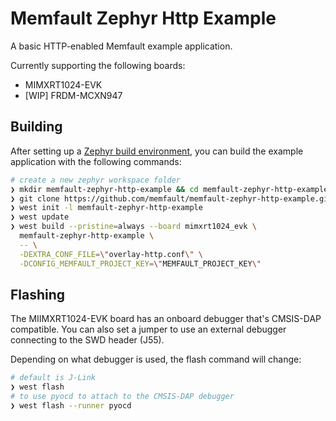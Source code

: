 # Memfault Zephyr Http Example

A basic HTTP-enabled Memfault example application.

Currently supporting the following boards:

- MIMXRT1024-EVK
- [WIP] FRDM-MCXN947

## Building

After setting up a [Zephyr build environment](https://docs.zephyrproject.org/latest/getting_started/index.html), you can build the example application with the following commands:

```bash
# create a new zephyr workspace folder
❯ mkdir memfault-zephyr-http-example && cd memfault-zephyr-http-example
❯ git clone https://github.com/memfault/memfault-zephyr-http-example.git
❯ west init -l memfault-zephyr-http-example
❯ west update
❯ west build --pristine=always --board mimxrt1024_evk \
  memfault-zephyr-http-example \
  -- \
  -DEXTRA_CONF_FILE=\"overlay-http.conf\" \
  -DCONFIG_MEMFAULT_PROJECT_KEY=\"MEMFAULT_PROJECT_KEY\"
```

## Flashing

The MIIMXRT1024-EVK board has an onboard debugger that's CMSIS-DAP compatible.
You can also set a jumper to use an external debugger connecting to the SWD
header (J55).

Depending on what debugger is used, the flash command will change:

```bash
# default is J-Link
❯ west flash
# to use pyocd to attach to the CMSIS-DAP debugger
❯ west flash --runner pyocd
```
